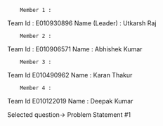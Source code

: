 		Member 1 :

Team Id  : 	E010930896
Name (Leader) :	Utkarsh Raj


		Member 2 :

Team Id	:       E010906571
Name :		Abhishek Kumar

		Member 3 :

Team Id		E010490962
Name :		Karan Thakur


		Member 4 :

Team Id		E010122019
Name :		Deepak Kumar

 
Selected question->  Problem Statement #1

